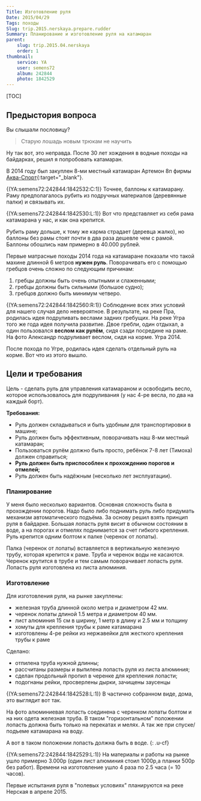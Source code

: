 ```yaml
---
Title: Изготовление руля
Date: 2015/04/29
Tags: походы
Slug: trip.2015.nerskaya.prepare.rudder
Summary: Планирование и изготовление руля на катамаран 
parent:
	slug: trip.2015.04.nerskaya
	order: 1
thumbnail:
	service: YA
	user: semens72
	album: 242844
	photo: 1842529
---
```


[TOC]

Предыстория вопроса
--

Вы слышали пословицу?
>Старую лошадь новым трюкам не научить

Ну так вот, это неправда. После 30 лет хождения в водные походы на байдарках, решил я попробовать катамаран.

В 2014 году был закуплен 8-ми местный катамаран Артемон 8п фирмы [Аква-Спорт](http://aqua-sport.perm.ru/index.php?go=2){:target="_blank"}. 


{(YA:semens72:242844:1842532:C:1)}
Точнее, баллоны к катамарану. Раму предполагалось рубить из подручных материалов (деревянные палки) и связывать их. 


{(YA:semens72:242844:1842530:L:1)}
Вот что представляет из себя рама катамарана у нас, и как она крепится.

Рубить раму дольше, к тому же карма страдает (деревца жалко), но баллоны без рамы стоят почти в два раза дешевле чем с рамой. Баллоны обошлись нам примерно в 40.000 рублей.

Первые матрасные походы 2014 года на катамаране показали что такой махине длинной 6 метров **нужен руль**. Поворачивать его с помощью гребцов очень сложно по следующим причинам:

1. гребцы должны быть очень опытными и слаженными;
2. гребцы должны быть сильными (большое судно);
3. гребцов должно быть минимум четверо.

{(YA:semens72:242844:1842560:R:1)}
Соблюдение всех этих условий для нашего случая дело невероятное. В результате, на реке Пра, родилась идея подруливать веслами задних гребущих. На реке Угра того же года идея получила развитие. Двое гребли, один отдыхал, а один пользовался **веслом как рулём**, сидя сзади посредине на раме. На фото Александр подруливает веслом, сидя на корме. Угра 2014.

После похода по Угре, родилась идея сделать отдельный руль на корме. Вот что из этого вышло.


Цели и требования
--
 
Цель - сделать руль для управления катамараном и освободить весло, которое использовалось для подруливания (у нас 4-ре весла, по два на каждый борт).

**Требования:**

+ Руль должен складываться и быть удобным для транспортировки в машине;
+ Руль должен быть эффективным, поворачивать наш 8-ми местный катамаран;
+ Пользоваться рулём должно быть просто, ребёнок 7-8 лет (Тимоха) должен справиться;
+ **Руль должен быть приспособлен к прохождению порогов и отмелей;**
+ Руль должен быть надёжным (несколько лет эксплуатации). 

### Планирование


У меня было несколько вариантов. Основная сложность была в прохождении порогов. Надо было либо поднимать руль либо придумать механизм автоматического подъёма. За основу решил взять принцип руля в байдарке. Большая лопасть руля висит в обычном состоянии в воде, а на порогах и отмелях поднимается за счет гибкого крепления. Руль крепится одним болтом к палке (черенок от лопаты).

Палка (черенок от лопаты) вставляется в вертикальную железную трубу, которая крепится к раме. Труба и черенок воды не касаются. Черенок крутится в трубе и тем самым поворачивает лопасть руля. Лопасть руля изготовлена из листа алюминия.   

### Изготовление

Для изготовления руля, на рынке закуплены:

+ железная труба длинной около метра и диаметром 42 мм.
+ черенок лопаты длиной 1.5 метра и диаметром 40 мм.
+ лист алюминия 15 см в ширину, 1 метр в длину и 2.5 мм и толщину
+ хомуты для крепления трубы к раме катамарана
+ изготовлены 4-ре рейки из нержавейки для жесткого крепления трубы к раме

Сделано:

+ отпилена труба нужной длинны;
+ рассчитаны размеры и выпилена лопасть руля из листа алюминия;
+ сделан продольный пропил в черенке для крепления лопасти;
+ подогнаны рейки, просверлены дырки, зачищены заусенцы


{(YA:semens72:242844:1842528:L:1)}
В частично собранном виде, дома, это выглядит вот так.

На фото алюминиевая лопасть соединена с черенком лопаты болтом и на них одета железная труба. В таком "горизонтальном" положении лопасть должна быть только на перекатах и мелях. А так же при спуске/подъеме катамарана на воду.

А вот в таком положении лопасть должна быть в воде.
{: .u-cf}

{(YA:semens72:242844:1842529:L:1)}
На материалы и работы на рынке ушло примерно 3.000р (один лист алюминия стоил 1000р,а  планки 500р без работ). Времени на изготовление ушло 4 раза по 2.5 часа (= 10 часов).   

Первые испытания руля в "полевых условиях" планируются на реке Нерская в апреле 2015. 